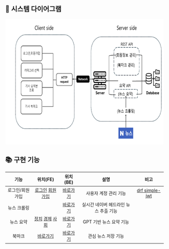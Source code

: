 ## 🎨 시스템 다이어그램

<img src="..\Doc\images\블록다이어그램.png" width="700" height="400"> <br>

## 📚 구현 기능

<div align=center>
    
| 기능| 위치(FE) | 위치(BE) | 설명 | 비고 |
| :---: | :---: |  :---: | :---: |:---: |
| 로그인/회원가입 |  [로그인](https://github.com/CSID-DGU/2024-1-OSSProj-JCL-08/tree/main/Src/frontend/src/pages/Login) [회원가입](https://github.com/CSID-DGU/2024-1-OSSProj-JCL-08/tree/main/Src/frontend/src/pages/Join)| [바로가기](https://github.com/CSID-DGU/2024-1-OSSProj-JCL-08/tree/main/Src/backend/accounts) | 사용자 계정 관리 기능 |  [drf simple-jwt](https://django-rest-framework-simplejwt.readthedocs.io/en/latest/) | |
| 뉴스 크롤링 |  []() | [바로가기](https://github.com/CSID-DGU/2024-1-OSSProj-JCL-08/tree/main/Src/backend/crawling) | 실시간 네이버 헤드라인 뉴스 추출 기능 | |
| 뉴스 요약 | [정치](https://github.com/CSID-DGU/2024-1-OSSProj-JCL-08/tree/main/Src/frontend/src/pages/Politics) [경제](https://github.com/CSID-DGU/2024-1-OSSProj-JCL-08/tree/main/Src/frontend/src/pages/Economy) [사회](https://github.com/CSID-DGU/2024-1-OSSProj-JCL-08/tree/main/Src/frontend/src/pages/Society)| [바로가기](https://github.com/CSID-DGU/2024-1-OSSProj-JCL-08/blob/main/Src/backend/openai_client.py) | GPT 기반 뉴스 요약 기능 | |
| 북마크 |  [바로가기](https://github.com/CSID-DGU/2024-1-OSSProj-JCL-08/tree/main/Src/frontend/src/pages/Bookmark) | [바로가기](https://github.com/CSID-DGU/2024-1-OSSProj-JCL-08/tree/main/Src/backend/bookmark) | 관심 뉴스 저장 기능 | |
</div>
